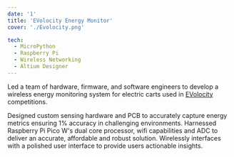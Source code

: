 ```yaml
---
date: '1'
title: 'EVolocity Energy Monitor'
cover: './Evolocity.png'

tech:
  - MicroPython
  - Raspberry Pi
  - Wireless Networking
  - Altium Designer
---
```


Led a team of hardware, firmware, and software engineers to develop a wireless energy monitoring system for electric carts used in [EVolocity](https://evolocity.co.nz/) competitions.

Designed custom sensing hardware and PCB to accurately capture energy metrics ensuring 1% accuracy in challenging environments. Harnessed Raspberry Pi Pico W's dual core processor, wifi capabilities and ADC to deliver an accurate, affordable and robust solution. Wirelessly interfaces with a polished user interface to provide users actionable insights.
